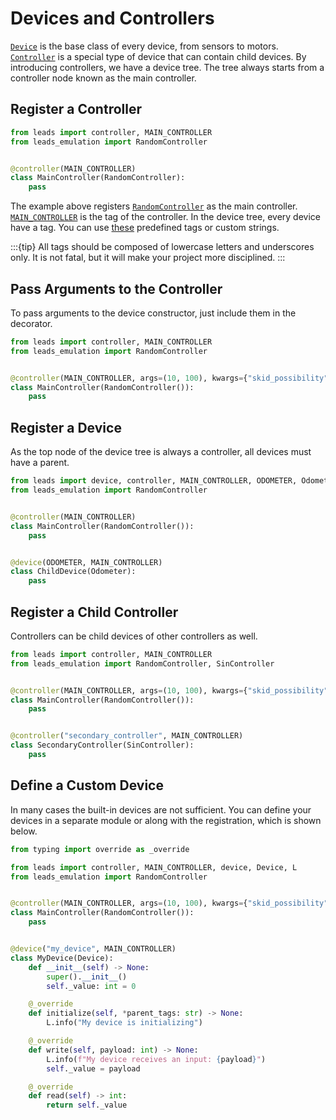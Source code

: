 # Devices and Controllers

[`Device`](#leads.dt.device.Device) is the base class of every device, from sensors to motors.
[`Controller`](#leads.dt.controller.Controller) is a special type of device that can contain child devices. By
introducing controllers, we have a device tree. The tree always starts from a controller node known as the main
controller.

## Register a Controller

```python
from leads import controller, MAIN_CONTROLLER
from leads_emulation import RandomController


@controller(MAIN_CONTROLLER)
class MainController(RandomController):
    pass
```

The example above registers [`RandomController`](#leads_emulation.RandomController) as the main controller.
[`MAIN_CONTROLLER`](#leads.dt.predefined_tags.MAIN_CONTROLLER) is the tag of the controller. In the device tree, every
device have a tag. You can use [these](#leads.dt.predefined_tags) predefined tags or custom strings.

:::{tip}
All tags should be composed of lowercase letters and underscores only. It is not fatal, but it will make your project
more disciplined.
:::

## Pass Arguments to the Controller

To pass arguments to the device constructor, just include them in the decorator.

```python
from leads import controller, MAIN_CONTROLLER
from leads_emulation import RandomController


@controller(MAIN_CONTROLLER, args=(10, 100), kwargs={"skid_possibility": 0.5})
class MainController(RandomController()):
    pass
```

## Register a Device

As the top node of the device tree is always a controller, all devices must have a parent.

```python
from leads import device, controller, MAIN_CONTROLLER, ODOMETER, Odometer
from leads_emulation import RandomController


@controller(MAIN_CONTROLLER)
class MainController(RandomController()):
    pass


@device(ODOMETER, MAIN_CONTROLLER)
class ChildDevice(Odometer):
    pass
```

## Register a Child Controller

Controllers can be child devices of other controllers as well.

```python
from leads import controller, MAIN_CONTROLLER
from leads_emulation import RandomController, SinController


@controller(MAIN_CONTROLLER, args=(10, 100), kwargs={"skid_possibility": 0.5})
class MainController(RandomController()):
    pass


@controller("secondary_controller", MAIN_CONTROLLER)
class SecondaryController(SinController):
    pass
```

## Define a Custom Device

In many cases the built-in devices are not sufficient. You can define your devices in a separate module or along with
the registration, which is shown below.

```python
from typing import override as _override

from leads import controller, MAIN_CONTROLLER, device, Device, L
from leads_emulation import RandomController


@controller(MAIN_CONTROLLER, args=(10, 100), kwargs={"skid_possibility": 0.5})
class MainController(RandomController()):
    pass


@device("my_device", MAIN_CONTROLLER)
class MyDevice(Device):
    def __init__(self) -> None:
        super().__init__()
        self._value: int = 0

    @_override
    def initialize(self, *parent_tags: str) -> None:
        L.info("My device is initializing")

    @_override
    def write(self, payload: int) -> None:
        L.info(f"My device receives an input: {payload}")
        self._value = payload

    @_override
    def read(self) -> int:
        return self._value
```